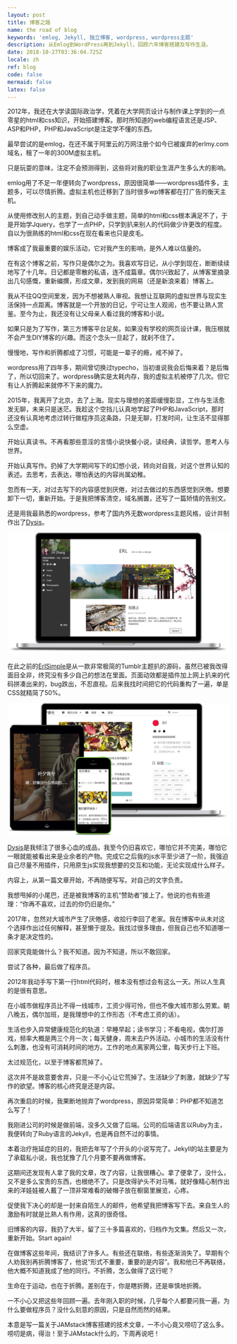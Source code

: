 ```yaml
---
layout: post
title: 博客之路
name: the road of blog
keywords: 'emlog, Jekyll, 独立博客, wordpress, wordpress主题'
description: 从Emlog到WordPress再到Jekyll，回顾六年博客搭建及写作生涯。
date: 2018-10-27T03:36:04.725Z
locale: zh
ref: blog
code: false
mermaid: false
latex: false
---
```

2012年，我还在大学读国际政治学，凭着在大学网页设计与制作课上学到的一点零星的html和css知识，开始搭建博客。那时所知道的web编程语言还是JSP、ASP和PHP，PHP和JavaScript是注定学不懂的东西。

最早尝试的是emlog，在还不属于阿里云的万网注册个如今已被废弃的erlmy.com域名，租了一年的300M虚拟主机。

只是玩耍的意味，注定不会预测得到，这些将对我的职业生涯产生多么大的影响。

emlog用了不足一年便转向了wordpress，原因很简单——wordpress插件多，主题多，可以尽情折腾。虚拟主机也迁移到了当时很多wp博客都在打广告的衡天主机。

从使用修改别人的主题，到自己动手做主题，简单的html和css根本满足不了，于是开始学Jquery，也学了一点PHP，只学到扒来别人的代码做少许更改的程度。自以为很熟练的html和css在现在看来也只是皮毛。

博客成了我最重要的娱乐活动，它对我产生的影响，是外人难以估量的。

在有这个博客之前，写作只是偶尔之为。我喜欢写日记，从小学到现在，断断续续地写了十几年。日记都是零散的私语，连不成篇章。偶尔兴致起了，从博客里摘录出几句感慨，重新编撰，形成文章，发到我的网易（还是新浪来着）博客上。

我从不往QQ空间里发，因为不想被熟人审视。我想让互联网的虚拟世界与现实生活保持一点距离。博客就是一个开放的日记，宁可让生人观阅，也不要让熟人赏鉴。至今为止，我还没有让父母亲人看过我的博客和小说。

如果只是为了写作，第三方博客平台足矣。如果没有学校的网页设计课，我压根就不会产生DIY博客的兴趣。而这个念头一旦起了，就刹不住了。

慢慢地，写作和折腾都成了习惯，可能是一辈子的瘾，戒不掉了。

wordpress用了四年多，期间曾切换过typecho，当初谁说我会后悔来着？是后悔了，所以切回来了。wordpress确实是太耗内存，我的虚拟主机被停了几次。但它有让人折腾起来就停不下来的魔力。

2015年，我离开了北京，去了上海。现实与理想的差距缓慢彰显，工作与生活愈发无聊，未来只是迷茫。我趁这个空挡儿认真地学起了PHP和JavaScript，那时还没有认真地考虑过转行做程序员这条路，只是无聊，打发时间，让生活不显得那么空虚。

开始认真读书。不再看那些意淫的言情小说快餐小说，读经典，读哲学。思考人与世界。

开始认真写作。扔掉了大学期间写下的幻想小说，转向对自我，对这个世界认知的表述。去思考，去表达，哪怕表达的内容尚属幼稚。

忽而有一天，对过去写下的内容感觉到厌倦，对过去做过的东西感觉到厌倦。想要卸下一切，重新开始。于是我把博客清空，域名搁置，还写了一篇矫情的告别文。

还是用我最熟悉的wordpress，参考了国内外无数wordpress主题风格，设计并制作出了[Dysis](https://github.com/erlzhang/dysis)。

![Dysis](/img/blog/dysis.png)

在此之前的[ErlSimple](https://github.com/erlzhang/erlsimple)是从一款非常极简的Tumblr主题扒的源码，虽然已被我改得面目全非，终究没有多少自己的想法在里面。页面动效都是插件加上网上扒来的代码拼凑出来的，bug跌出，不忍直视。后来我找时间把它的代码重构了一遍，单是CSS就精简了50%。

![Dysis](/img/blog/erlsimple.png)

[Dysis](https://github.com/erlzhang/dysis)是我倾注了很多心血的成品，我至今仍旧喜欢它，哪怕它并不完美，哪怕它一眼就能被看出来是业余者的产物。完成它之后我的js水平至少进了一阶，我强迫自己尽量不用插件，只用原生js实现我想要的交互和功能，无论实现成什么样子。

内容上，从第一篇文章开始，不再随便写写。对自己的文字负责。

我想甩掉的小尾巴，还是被我博客的主机“赞助者”接上了。他说的也有些道理：“你再不喜欢，过去的你仍旧是你。”

2017年，忽然对大城市产生了厌倦感，收拾行李回了老家。我在博客中从未对这个选择作出过任何解释，甚至懒于提及。我找过很多理由，但我自己也不知道哪一条才是决定性的。

回家究竟能做什么？我不知道。因为不知道，所以不敢回家。

尝试了各种，最后做了程序员。

2012年我动手写下第一行html代码时，根本没有想过会有这么一天。所以人生真的是很有意思。

在小城市做程序员比不得一线城市，工资少得可怜，但也不像大城市那么劳累。朝八晚五，偶尔加班，是我理想中的工作形态（不考虑工资的话）。

生活也步入异常健康规范化的轨道：早睡早起；读书学习；不看电视，偶尔打游戏，频率大概是两三个月一次；每天健身，周末去户外活动。小城市的生活没有什么刺激，也没有可消耗时间的地方。工作的地点离家两公里，每天步行上下班。

太过规范化，以至于博客都荒掉了。

这次并不是故意要舍弃，只是一不小心让它荒掉了。生活缺少了刺激，就缺少了写作的欲望。博客的核心终究是还是内容。

再次重启的时候，我果断地抛弃了wordpress，原因异常简单：PHP都不知道怎么写了！

我刚进公司的时候是做前端，没多久又做了后端。公司的后端语言以Ruby为主，我便转向了Ruby语言的Jekyll，也是再自然不过的事情。

本着治疗拖延症的目的，我把去年写了个开头的小说写完了。Jekyll的站主要是为了承载私小说，我也犹豫了几个月要不要再做博客。

这期间还发现有人拿了我的文章，改了内容，让我很糟心。拿了便拿了，没什么，又不是多么宝贵的东西，也根绝不了。只是改得驴头不对马嘴，就好像精心制作出来的洋娃娃被人戴了一顶非常难看的破帽子放在橱窗里展览，心疼。

促使我下决心的却是一封来自陌生人的邮件，他希望我把博客写下去。来自生人的激励有时就是比熟人有作用，这真的很奇怪。

旧博客的内容，我扔了大半，留了三十多篇喜欢的，归档作为文集。然后又一次，重新开始。Start again!

在做博客这些年间，我结识了许多人。有些还在联络，有些逐渐消失了。早期有个人劝我别再折腾博客了，他说“形式不重要，重要的是内容”。我和他已不再联络，他大概不知道我成了他的同行。不折腾，怎么做得了这行呢？

生命在于运动，也在于折腾。差别在于，你是瞎折腾，还是审慎地折腾。

一不小心又把这些年回顾一遍。去年刚入职的时候，几乎每个人都要问我一遍，为什么要做程序员？没什么刻意的原因，只是自然而然的结果。

本意是写一篇关于JAMstack博客搭建的技术文章，一不小心竟又唠叨了这么多。唠叨是病，得治！至于JAMstack什么的，下周再说吧！
